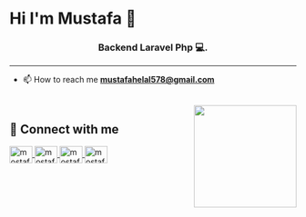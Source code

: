 <h1>Hi I'm Mustafa 👋 </h1>

<h3 align="center">Backend Laravel Php 💻.</h3>
<hr>


- 📫 How to reach me **mustafahelal578@gmail.com**


<br>

<img align="right" src="https://user-images.githubusercontent.com/63050133/156676671-d5b2e362-97d4-4404-9447-dd71ddfea82f.gif" width = 180px/>

## 📩 Connect with me
<p align="left">
  
<a href="https://www.linkedin.com/in/mostafa-helal-158b89214" target="blank">
<img align="center" src="https://raw.githubusercontent.com/rahuldkjain/github-profile-readme-generator/master/src/images/icons/Social/linked-in-alt.svg" alt="mostafa elnemr" height="30" width="40" />
</a>

  
<a href="https://www.facebook.com/MuZ.tafa28?mibextid=ZbWKwL" target="blank">
<img align="center" src="https://raw.githubusercontent.com/rahuldkjain/github-profile-readme-generator/master/src/images/icons/Social/facebook.svg" alt="mostafaelnemr" height="30" width="40" />
</a>

<a href="https://wa.me/qr/SZCHUYF44Q3VN1" target="blank">
<img align="center" src="https://raw.githubusercontent.com/rahuldkjain/github-profile-readme-generator/master/src/images/icons/Social/whatsapp.svg" alt="mostafaelnmer" height="30" width="40" />
</a> 

<a href="https://instagram.com/x_mustafa_helal?utm_source=qr&igshid=ZGUzMzM3NWJiOQ%3D%3D" target="blank">
<img align="center" src="https://raw.githubusercontent.com/rahuldkjain/github-profile-readme-generator/master/src/images/icons/Social/instagram.svg" alt="mostafaelnmer" height="30" width="40" />
</a> 

</p>




<!---
Mustafa-Helal/Mustafa-Helal is a ✨ special ✨ repository because its `README.md` (this file) appears on your GitHub profile.
You can click the Preview link to take a look at your changes.
--->
